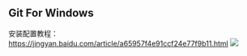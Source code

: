 ## Git For Windows
安装配置教程：https://jingyan.baidu.com/article/a65957f4e91ccf24e77f9b11.html
![](gif_install.png)

